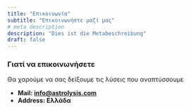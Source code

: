 ```yaml
---
title: "Επικοινωνία"
subtitle: "Επικοινωνήστε μαζί μας"
# meta description
description: "Dies ist die Metabeschreibung"
draft: false
---
```



### Γιατί να επικοινωνήσετε
Θα χαρούμε να σας δείξουμε τις λύσεις που αναπτύσσουμε

* **Mail: info@astrolysis.com**
* **Address: Ελλάδα**
